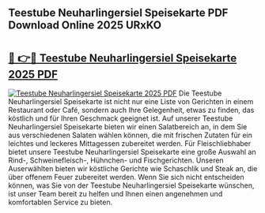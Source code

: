## Teestube Neuharlingersiel Speisekarte PDF Download Online 2025 URxKO

# <h2><a href="http://gc9wxs4.nevu.top/?p=Teestube+Neuharlingersiel+Speisekarte">🔗 👉🔴 Teestube Neuharlingersiel Speisekarte 2025 PDF</a></h2>

[![Teestube Neuharlingersiel Speisekarte 2025 PDF](https://i.imgur.com/dBaPXMq.png)](http://gc9wxs4.nevu.top/?p=Teestube+Neuharlingersiel+Speisekarte)
Die Teestube Neuharlingersiel Speisekarte ist nicht nur eine Liste von Gerichten in einem Restaurant oder Café, sondern auch Ihre Gelegenheit, etwas zu finden, das köstlich und für Ihren Geschmack geeignet ist. Auf unserer Teestube Neuharlingersiel Speisekarte bieten wir einen Salatbereich an, in dem Sie aus verschiedenen Salaten wählen können, die mit frischen Zutaten für ein leichtes und leckeres Mittagessen zubereitet werden. Für Fleischliebhaber bietet unsere Teestube Neuharlingersiel Speisekarte eine große Auswahl an Rind-, Schweinefleisch-, Hühnchen- und Fischgerichten. Unseren Auserwählten bieten wir köstliche Gerichte wie Schaschlik und Steak an, die über offenem Feuer zubereitet werden. Wenn Sie sich nicht entscheiden können, was Sie von der Teestube Neuharlingersiel Speisekarte wünschen, ist unser Team bereit zu helfen und Ihnen einen angenehmen und komfortablen Service zu bieten.
